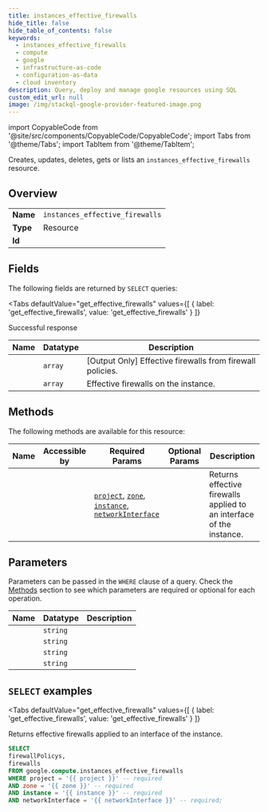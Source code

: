 ```yaml
--- 
title: instances_effective_firewalls
hide_title: false
hide_table_of_contents: false
keywords:
  - instances_effective_firewalls
  - compute
  - google
  - infrastructure-as-code
  - configuration-as-data
  - cloud inventory
description: Query, deploy and manage google resources using SQL
custom_edit_url: null
image: /img/stackql-google-provider-featured-image.png
---
```


import CopyableCode from '@site/src/components/CopyableCode/CopyableCode';
import Tabs from '@theme/Tabs';
import TabItem from '@theme/TabItem';

Creates, updates, deletes, gets or lists an <code>instances_effective_firewalls</code> resource.

## Overview
<table><tbody>
<tr><td><b>Name</b></td><td><code>instances_effective_firewalls</code></td></tr>
<tr><td><b>Type</b></td><td>Resource</td></tr>
<tr><td><b>Id</b></td><td><CopyableCode code="google.compute.instances_effective_firewalls" /></td></tr>
</tbody></table>

## Fields

The following fields are returned by `SELECT` queries:

<Tabs
    defaultValue="get_effective_firewalls"
    values={[
        { label: 'get_effective_firewalls', value: 'get_effective_firewalls' }
    ]}
>
<TabItem value="get_effective_firewalls">

Successful response

<table>
<thead>
    <tr>
    <th>Name</th>
    <th>Datatype</th>
    <th>Description</th>
    </tr>
</thead>
<tbody>
<tr>
    <td><CopyableCode code="firewallPolicys" /></td>
    <td><code>array</code></td>
    <td>[Output Only] Effective firewalls from firewall policies.</td>
</tr>
<tr>
    <td><CopyableCode code="firewalls" /></td>
    <td><code>array</code></td>
    <td>Effective firewalls on the instance.</td>
</tr>
</tbody>
</table>
</TabItem>
</Tabs>

## Methods

The following methods are available for this resource:

<table>
<thead>
    <tr>
    <th>Name</th>
    <th>Accessible by</th>
    <th>Required Params</th>
    <th>Optional Params</th>
    <th>Description</th>
    </tr>
</thead>
<tbody>
<tr>
    <td><a href="#get_effective_firewalls"><CopyableCode code="get_effective_firewalls" /></a></td>
    <td><CopyableCode code="select" /></td>
    <td><a href="#parameter-project"><code>project</code></a>, <a href="#parameter-zone"><code>zone</code></a>, <a href="#parameter-instance"><code>instance</code></a>, <a href="#parameter-networkInterface"><code>networkInterface</code></a></td>
    <td></td>
    <td>Returns effective firewalls applied to an interface of the instance.</td>
</tr>
</tbody>
</table>

## Parameters

Parameters can be passed in the `WHERE` clause of a query. Check the [Methods](#methods) section to see which parameters are required or optional for each operation.

<table>
<thead>
    <tr>
    <th>Name</th>
    <th>Datatype</th>
    <th>Description</th>
    </tr>
</thead>
<tbody>
<tr id="parameter-instance">
    <td><CopyableCode code="instance" /></td>
    <td><code>string</code></td>
    <td></td>
</tr>
<tr id="parameter-networkInterface">
    <td><CopyableCode code="networkInterface" /></td>
    <td><code>string</code></td>
    <td></td>
</tr>
<tr id="parameter-project">
    <td><CopyableCode code="project" /></td>
    <td><code>string</code></td>
    <td></td>
</tr>
<tr id="parameter-zone">
    <td><CopyableCode code="zone" /></td>
    <td><code>string</code></td>
    <td></td>
</tr>
</tbody>
</table>

## `SELECT` examples

<Tabs
    defaultValue="get_effective_firewalls"
    values={[
        { label: 'get_effective_firewalls', value: 'get_effective_firewalls' }
    ]}
>
<TabItem value="get_effective_firewalls">

Returns effective firewalls applied to an interface of the instance.

```sql
SELECT
firewallPolicys,
firewalls
FROM google.compute.instances_effective_firewalls
WHERE project = '{{ project }}' -- required
AND zone = '{{ zone }}' -- required
AND instance = '{{ instance }}' -- required
AND networkInterface = '{{ networkInterface }}' -- required;
```
</TabItem>
</Tabs>
